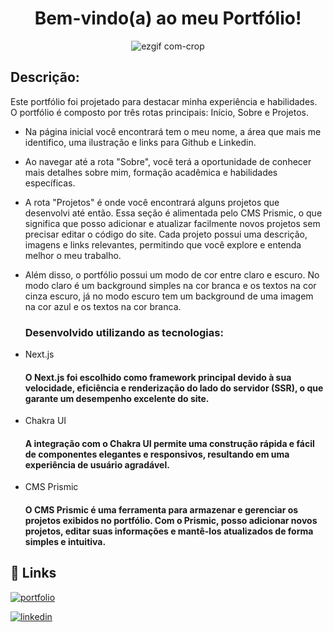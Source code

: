 <div align="center">
  <h1>Bem-vindo(a) ao meu Portfólio!</h1>

![ezgif com-crop](https://github.com/mateusrr/Portfolio/assets/72825535/b8e8131b-045b-4827-8f64-94dc478eca43)
</div>

### <h2>Descrição:</h2>

Este portfólio foi projetado para destacar minha experiência e habilidades. O portfólio é composto por três rotas principais: Início, Sobre e Projetos.

- Na página inicial você encontrará tem o meu nome, a área que mais me identifico, uma ilustração e links para Github e Linkedin.

- Ao navegar até a rota "Sobre", você terá a oportunidade de conhecer mais detalhes sobre mim, formação acadêmica e habilidades específicas.

- A rota "Projetos" é onde você encontrará alguns projetos que desenvolvi até então. Essa seção é alimentada pelo CMS Prismic, o que significa que posso adicionar e atualizar facilmente novos projetos sem precisar editar o código do site. Cada projeto possui uma descrição, imagens e links relevantes, permitindo que você explore e entenda melhor o meu trabalho.

- Além disso, o portfólio possui um modo de cor entre claro e escuro. No modo claro é um background simples na cor branca e os textos na cor cinza escuro, já no modo escuro tem um background de uma imagem na cor azul e os textos na cor branca.

  <h3>Desenvolvido utilizando as tecnologias:</h2>
  
- Next.js

    #### O Next.js foi escolhido como framework principal devido à sua velocidade, eficiência e renderização do lado do servidor (SSR), o que garante um desempenho excelente do site.  

- Chakra UI

    #### A integração com o Chakra UI permite uma construção rápida e fácil de componentes elegantes e responsivos, resultando em uma experiência de usuário agradável.

- CMS Prismic

    #### O CMS Prismic é uma ferramenta para armazenar e gerenciar os projetos exibidos no portfólio. Com o Prismic, posso adicionar novos projetos, editar suas informações e mantê-los atualizados de forma simples e intuitiva.


<h2>🔗 Links</h2>

[![portfolio](https://img.shields.io/badge/my_portfolio-000?style=for-the-badge&logo=ko-fi&logoColor=white)](https://portfolio-mateusrr.vercel.app/)

[![linkedin](https://img.shields.io/badge/linkedin-0A66C2?style=for-the-badge&logo=linkedin&logoColor=white)](https://www.linkedin.com/in/mateusrr)
